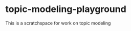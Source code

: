 topic-modeling-playground
=========================

This is a scratchspace for work on topic modeling
